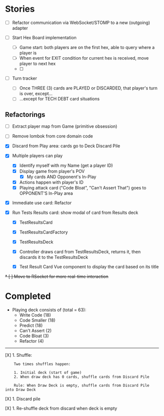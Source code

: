 # Stories

* [ ] Refactor communication via WebSocket/STOMP to a new (outgoing) adapter

* [ ] Start Hex Board implementation
    * [ ] Game start: both players are on the first hex, able to query where a player is
    * [ ] When event for EXIT condition for current hex is received, move player to next hex 
    * [ ]

* [ ] Turn tracker
    * [ ] Once THREE (3) cards are PLAYED or DISCARDED, that player's turn is over, except...
    * [ ] ...except for TECH DEBT card situations

## Refactorings

* [ ] Extract player map from Game (primitive obsession)

* [ ] Remove lombok from core domain code 

* [X] Discard from Play area: cards go to Deck Discard Pile
* [X] Multiple players can play
    * [X] Identify myself with my Name (get a player ID)
    * [X] Display game from player's POV
        * [X] My cards AND Opponent's In-Play
    * [X] Actions happen with player's ID
    * [X] Playing attack card ("Code Bloat", "Can't Assert That") goes to OPPONENT'S In-Play area
* [X] Immediate use card: Refactor

* [X] Run Tests Results card: show modal of card from Results deck
    * [X] TestResultsCard
    * [X] TestResultsCardFactory
    * [X] TestResultsDeck
    * [X] Controller draws card from TestResultsDeck, returns it, then discards it to the TestResultsDeck
    * [X] Test Result Card Vue component to display the card based on its title
    

~~* [ ] Move to RSocket for more real-time interaction~~


# Completed

* Playing deck consists of (total = 63):
    * Write Code (18)
    * Code Smaller (18)
    * Predict (18)
    * Can't Assert (2)
    * Code Bloat (3)
    * Refactor (4)

---

[X] 1. Shuffle:

        Two times shuffles happen:
        
        1. Initial deck (start of game)
        2. When draw deck has 0 cards, shuffle cards from Discard Pile
        
        Rule: When Draw Deck is empty, shuffle cards from Discard Pile into Draw Deck 

[X] 1. Discard pile

[X] 1. Re-shuffle deck from discard when deck is empty
